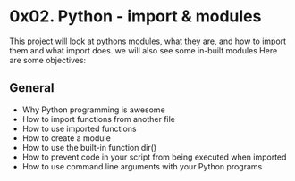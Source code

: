 # 0x02. Python - import & modules

This project will look at pythons modules, what they are, and how to import them and what import does. we will also see some in-built modules
Here are some objectives:

## General

- Why Python programming is awesome
- How to import functions from another file
- How to use imported functions
- How to create a module
- How to use the built-in function dir()
- How to prevent code in your script from being executed when imported
- How to use command line arguments with your Python programs
